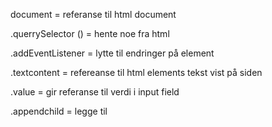 document = referanse til html document

.querrySelector () = hente noe fra html

.addEventListener = lytte til endringer på element

.textcontent = refereanse til html elements tekst vist på siden

.value = gir referanse til verdi i input field

.appendchild = legge til 